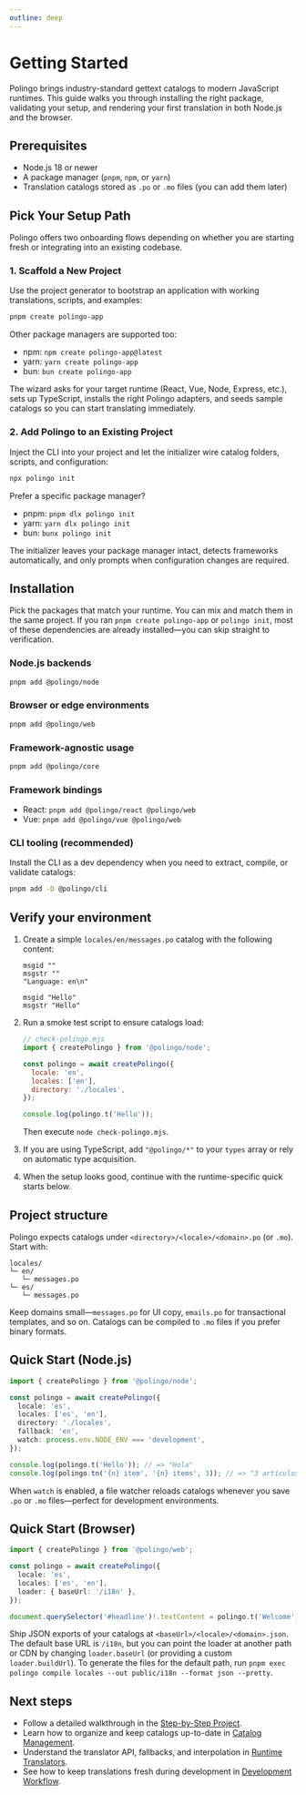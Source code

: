 ```yaml
---
outline: deep
---
```


# Getting Started

Polingo brings industry-standard gettext catalogs to modern JavaScript runtimes. This guide walks you through installing the right package, validating your setup, and rendering your first translation in both Node.js and the browser.

## Prerequisites

- Node.js 18 or newer
- A package manager (`pnpm`, `npm`, or `yarn`)
- Translation catalogs stored as `.po` or `.mo` files (you can add them later)

## Pick Your Setup Path

Polingo offers two onboarding flows depending on whether you are starting fresh or integrating into an existing codebase.

### 1. Scaffold a New Project

Use the project generator to bootstrap an application with working translations, scripts, and examples:

```bash
pnpm create polingo-app
```

Other package managers are supported too:

- npm: `npm create polingo-app@latest`
- yarn: `yarn create polingo-app`
- bun: `bun create polingo-app`

The wizard asks for your target runtime (React, Vue, Node, Express, etc.), sets up TypeScript, installs the right Polingo adapters, and seeds sample catalogs so you can start translating immediately.

### 2. Add Polingo to an Existing Project

Inject the CLI into your project and let the initializer wire catalog folders, scripts, and configuration:

```bash
npx polingo init
```

Prefer a specific package manager?

- pnpm: `pnpm dlx polingo init`
- yarn: `yarn dlx polingo init`
- bun: `bunx polingo init`

The initializer leaves your package manager intact, detects frameworks automatically, and only prompts when configuration changes are required.

## Installation

Pick the packages that match your runtime. You can mix and match them in the same project. If you ran `pnpm create polingo-app` or `polingo init`, most of these dependencies are already installed—you can skip straight to verification.

### Node.js backends

```bash
pnpm add @polingo/node
```

### Browser or edge environments

```bash
pnpm add @polingo/web
```

### Framework-agnostic usage

```bash
pnpm add @polingo/core
```

### Framework bindings

- React: `pnpm add @polingo/react @polingo/web`
- Vue: `pnpm add @polingo/vue @polingo/web`

### CLI tooling (recommended)

Install the CLI as a dev dependency when you need to extract, compile, or validate catalogs:

```bash
pnpm add -D @polingo/cli
```

## Verify your environment

1. Create a simple `locales/en/messages.po` catalog with the following content:

   ```
   msgid ""
   msgstr ""
   "Language: en\n"

   msgid "Hello"
   msgstr "Hello"
   ```

2. Run a smoke test script to ensure catalogs load:

   ```js
   // check-polingo.mjs
   import { createPolingo } from '@polingo/node';

   const polingo = await createPolingo({
     locale: 'en',
     locales: ['en'],
     directory: './locales',
   });

   console.log(polingo.t('Hello'));
   ```

   Then execute `node check-polingo.mjs`.

3. If you are using TypeScript, add `"@polingo/*"` to your `types` array or rely on automatic type acquisition.
4. When the setup looks good, continue with the runtime-specific quick starts below.

## Project structure

Polingo expects catalogs under `<directory>/<locale>/<domain>.po` (or `.mo`). Start with:

```
locales/
└─ en/
   └─ messages.po
└─ es/
   └─ messages.po
```

Keep domains small—`messages.po` for UI copy, `emails.po` for transactional templates, and so on. Catalogs can be compiled to `.mo` files if you prefer binary formats.

## Quick Start (Node.js)

```ts
import { createPolingo } from '@polingo/node';

const polingo = await createPolingo({
  locale: 'es',
  locales: ['es', 'en'],
  directory: './locales',
  fallback: 'en',
  watch: process.env.NODE_ENV === 'development',
});

console.log(polingo.t('Hello')); // => "Hola"
console.log(polingo.tn('{n} item', '{n} items', 3)); // => "3 artículos"
```

When `watch` is enabled, a file watcher reloads catalogs whenever you save `.po` or `.mo` files—perfect for development environments.

## Quick Start (Browser)

```ts
import { createPolingo } from '@polingo/web';

const polingo = await createPolingo({
  locale: 'es',
  locales: ['es', 'en'],
  loader: { baseUrl: '/i18n' },
});

document.querySelector('#headline')!.textContent = polingo.t('Welcome');
```

Ship JSON exports of your catalogs at `<baseUrl>/<locale>/<domain>.json`. The default base URL is `/i18n`, but you can point the loader at another path or CDN by changing `loader.baseUrl` (or providing a custom `loader.buildUrl`). To generate the files for the default path, run `pnpm exec polingo compile locales --out public/i18n --format json --pretty`.

## Next steps

- Follow a detailed walkthrough in the [Step-by-Step Project](/guide/step-by-step-guide).
- Learn how to organize and keep catalogs up-to-date in [Catalog Management](/guide/catalog-management).
- Understand the translator API, fallbacks, and interpolation in [Runtime Translators](/guide/runtime).
- See how to keep translations fresh during development in [Development Workflow](/guide/development-workflow).
